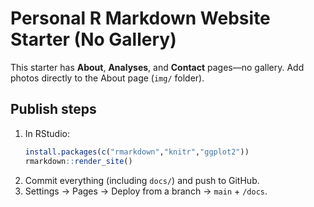 # Personal R Markdown Website Starter (No Gallery)

This starter has **About**, **Analyses**, and **Contact** pages—no gallery. Add photos directly to the About page (`img/` folder).

## Publish steps
1. In RStudio:
   ```r
   install.packages(c("rmarkdown","knitr","ggplot2"))
   rmarkdown::render_site()
   ```
2. Commit everything (including `docs/`) and push to GitHub.
3. Settings → Pages → Deploy from a branch → `main` + `/docs`.

